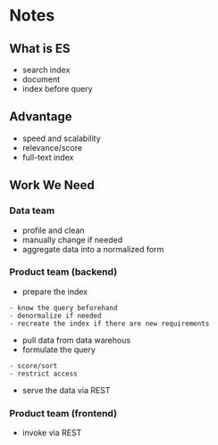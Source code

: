 # Notes


## What is ES
- search index
- document
- index before query

## Advantage
- speed and scalability
- relevance/score
- full-text index



## Work We Need
### Data team
- profile and clean
- manually change if needed
- aggregate data into a normalized form

### Product team (backend)
- prepare the index
```
- know the query beforehand
- denormalize if needed
- recreate the index if there are new requirements
```
- pull data from data warehous
- formulate the query
```
- score/sort
- restrict access
```
- serve the data via REST

### Product team (frontend)
- invoke via REST
